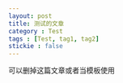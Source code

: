```yaml
---
layout: post
title: 测试的文章
category : Test
tags : [Test, tag1, tag2]
stickie : false
---
```


可以删掉这篇文章或者当模板使用